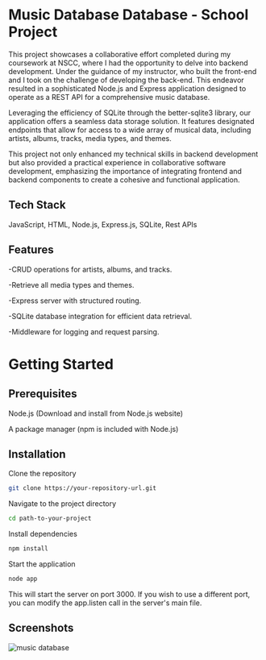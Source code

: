 
# Music Database Database - School Project

This project showcases a collaborative effort completed during my coursework at NSCC, where I had the opportunity to delve into backend development. Under the guidance of my instructor, who built the front-end and I took on the challenge of developing the back-end. This endeavor resulted in a sophisticated Node.js and Express application designed to operate as a REST API for a comprehensive music database.

Leveraging the efficiency of SQLite through the better-sqlite3 library, our application offers a seamless data storage solution. It features designated endpoints that allow for access to a wide array of musical data, including artists, albums, tracks, media types, and themes.

This project not only enhanced my technical skills in backend development but also provided a practical experience in collaborative software development, emphasizing the importance of integrating frontend and backend components to create a cohesive and functional application.


## Tech Stack

JavaScript, HTML, Node.js, Express.js, SQLite, Rest APIs


## Features

-CRUD operations for artists, albums, and tracks.

-Retrieve all media types and themes.

-Express server with structured routing.

-SQLite database integration for efficient data retrieval.

-Middleware for logging and request parsing.


# Getting Started

## Prerequisites

Node.js (Download and install from Node.js website)

A package manager (npm is included with Node.js)

## Installation

Clone the repository

```bash
git clone https://your-repository-url.git
```
Navigate to the project directory

```bash
cd path-to-your-project
```
Install dependencies
```bash
npm install
```
Start the application
```bash
node app
```

This will start the server on port 3000. If you wish to use a different port, you can modify the app.listen call in the server's main file.


## Screenshots
![music database](https://github.com/ryangmurphy/music-library-crud/assets/137011288/fe6ad47f-2c06-43b1-adf0-abafd92b605c)


